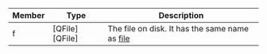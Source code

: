 Member | Type | Description
--- | --- | ---
<a class="table-anchor" id="f"></a>f | [QFile][QFile] | The file on disk. It has the same name as [file](../object/members.md#file)
